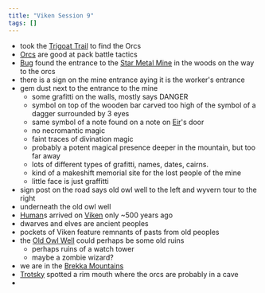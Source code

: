```yaml
---
title: "Viken Session 9"
tags: []
---
```


- took the [Trigoat Trail](posts/Places/Trigoat%20Trail.md) to find the Orcs
- [Orcs](Orcs) are good at pack battle tactics
- [Bug](posts/PCs/Bug.md) found the entrance to the [Star Metal Mine](posts/Places/Star%20Metal%20Mine.md) in the woods on the way to the orcs
- there is a sign on the mine entrance aying it is the worker's entrance
- gem dust next to the entrance to the mine
    - some grafitti on the walls, mostly says DANGER
    - symbol on top of the wooden bar carved too high of the symbol of a dagger surrounded by 3 eyes
    - same symbol of a note found on a note on [Eir](posts/PCs/Eir.md)'s door
    - no necromantic magic
    - faint traces of divination magic
    - probably a potent magical presence deeper in the mountain, but too far away
    - lots of different types of grafitti, names, dates, cairns. 
    - kind of a makeshift memorial site for the lost people of the mine
    - little face is just graffitti 
- sign post on the road says old owl well to the left and wyvern tour to the right 
- underneath the old owl well 
- [Human](posts/Species/Human.md)s arrived on [Viken](Viken.md) only ~500 years ago
- dwarves and elves are ancient peoples
- pockets of Viken feature remnants of pasts from old peoples
- the [Old Owl Well](posts/Places/Old%20Owl%20Well.md) could perhaps be some old ruins
    - perhaps ruins of a watch tower
    - maybe a zombie wizard?
- we are in the [Brekka Mountains](posts/Places/Brekka%20Mountains.md)
- [Trotsky](posts/PCs/Trotsky.md) spotted a rim mouth where the orcs are probably in a cave
- 
